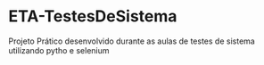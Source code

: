 # ETA-TestesDeSistema
Projeto Prático desenvolvido durante as aulas de testes de sistema utilizando pytho e selenium

